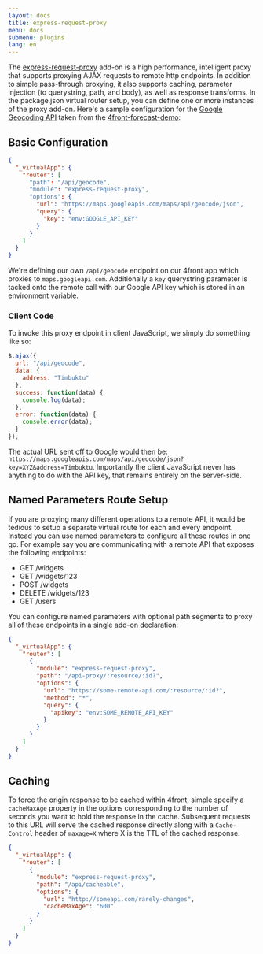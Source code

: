 ```yaml
---
layout: docs
title: express-request-proxy
menu: docs
submenu: plugins
lang: en
---
```


The [express-request-proxy](https://www.npmjs.com/package/express-request-proxy) add-on is a high performance, intelligent proxy that supports proxying AJAX requests to remote http endpoints. In addition to simple pass-through proxying, it also supports caching, parameter injection (to querystring, path, and body), as well as response transforms. In the package.json virtual router setup, you can define one or more instances of the proxy add-on. Here's a sample configuration for the [Google Geocoding API](https://developers.google.com/maps/documentation/geocoding/) taken from the [4front-forecast-demo](https://github.com/4front/forecast-demo):

## Basic Configuration
~~~json
{
  "_virtualApp": {
    "router": [
      "path": "/api/geocode",
      "module": "express-request-proxy",
      "options": {
        "url": "https://maps.googleapis.com/maps/api/geocode/json",
        "query": {
          "key": "env:GOOGLE_API_KEY"
        }
      }
    ]
  }
}
~~~

We're defining our own `/api/geocode` endpoint on our 4front app which proxies to `maps.googleapi.com`. Additionally a `key` querystring parameter is tacked onto the remote call with our Google API key which is stored in an environment variable.

### Client Code
To invoke this proxy endpoint in client JavaScript, we simply do something like so:

~~~js
$.ajax({
  url: "/api/geocode",
  data: {
    address: "Timbuktu"
  },
  success: function(data) {
    console.log(data);
  },
  error: function(data) {
    console.error(data);
  }
});
~~~

The actual URL sent off to Google would then be: `https://maps.googleapis.com/maps/api/geocode/json?key=XYZ&address=Timbuktu`. Importantly the client JavaScript never has anything to do with the API key, that remains entirely on the server-side.

## Named Parameters Route Setup
If you are proxying many different operations to a remote API, it would be tedious to setup a separate virtual route for each and every endpoint. Instead you can use named parameters to configure all these routes in one go. For example say you are communicating with a remote API that exposes the following endpoints:

* GET /widgets
* GET /widgets/123
* POST /widgets
* DELETE /widgets/123
* GET /users

You can configure named parameters with optional path segments to proxy all of these endpoints in a single add-on declaration:

~~~json
{
  "_virtualApp": {
    "router": [
      {
        "module": "express-request-proxy",
        "path": "/api-proxy/:resource/:id?",
        "options": {
          "url": "https://some-remote-api.com/:resource/:id?",
          "method": "*",
          "query": {
            "apikey": "env:SOME_REMOTE_API_KEY"
          }
        }
      }
    ]
  }
}
~~~

## Caching
To force the origin response to be cached within 4front, simple specify a `cacheMaxAge` property in the options corresponding to the number of seconds you want to hold the response in the cache. Subsequent requests to this URL will serve the cached response directly along with a `Cache-Control` header of `maxage=X` where X is the TTL of the cached response.

~~~json
{
  "_virtualApp": {
    "router": [
      {
        "module": "express-request-proxy",
        "path": "/api/cacheable",
        "options": {
          "url": "http://someapi.com/rarely-changes",
          "cacheMaxAge": "600"
        }
      }
    ]
  }
}
~~~
